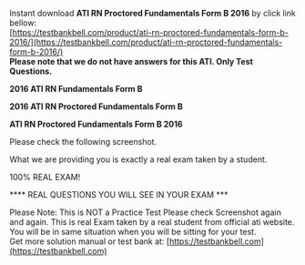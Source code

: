 Instant download **ATI RN Proctored Fundamentals Form B 2016** by click link bellow:  
[https://testbankbell.com/product/ati-rn-proctored-fundamentals-form-b-2016/](https://testbankbell.com/product/ati-rn-proctored-fundamentals-form-b-2016/)  
**Please note that we do not have answers for this ATI. Only Test Questions.**

**2016 ATI RN Fundamentals Form B**

**2016 ATI RN Proctored Fundamentals Form B**

**ATI RN Proctored Fundamentals Form B 2016**

Please check the following screenshot.

What we are providing you is exactly a real exam taken by a student.

100% REAL EXAM!

\*\*\*\* REAL QUESTIONS YOU WILL SEE IN YOUR EXAM \*\*\*

Please Note:
This is NOT a Practice Test
Please check Screenshot again and again.
This is real Exam taken by a real student from official ati website.
You will be in same situation when you will be sitting for your test.  
 Get more solution manual or test bank at: [https://testbankbell.com](https://testbankbell.com)
